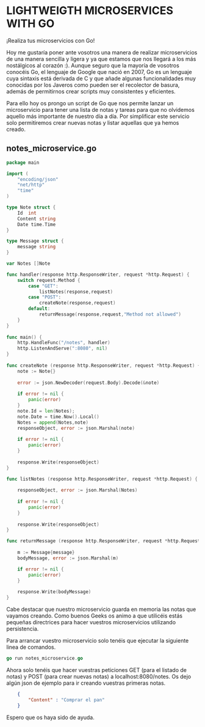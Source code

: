 # LIGHTWEIGTH MICROSERVICES WITH GO
¡Realiza tus microservicios con Go!

Hoy me gustaría poner ante vosotros una manera de realizar microservicios de una manera sencilla y ligera y ya que estamos que nos llegará a los más nostálgicos al corazón :). Aunque seguro que la mayoría de vosotros conocéis Go, el lenguaje de Google que nació en 2007, Go es un lenguaje cuya sintaxis está derivada de C y que añade algunas funcionalidades muy conocidas por los Javeros como pueden ser el recolector de basura, además de permitirnos crear scripts muy consistentes y eficientes.

Para ello hoy os prongo un script de Go que nos permite lanzar un microservicio para tener una lista de notas y tareas para que no olvidemos aquello más importante de nuestro día a día. Por simplificar este servicio solo permitiremos crear nuevas notas y listar aquellas que ya hemos creado.

## notes_microservice.go

```go
package main

import (
    "encoding/json"
    "net/http"
    "time"
)

type Note struct {
	Id	int
	Content string
	Date time.Time
}

type Message struct {
	message string
}

var Notes []Note

func handler(response http.ResponseWriter, request *http.Request) {
    switch request.Method {
		case "GET":
			listNotes(response,request)
		case "POST":
			createNote(response,request)
		default:
			returnMessage(response,request,"Method not allowed")
	}
}
 
func main() {
    http.HandleFunc("/notes", handler)
    http.ListenAndServe(":8080", nil)
}
 
func createNote (response http.ResponseWriter, request *http.Request) {
	note := Note{}
	
	error := json.NewDecoder(request.Body).Decode(&note)
		
	if error != nil {
		panic(error)
	}
	note.Id = len(Notes);
	note.Date = time.Now().Local()
	Notes = append(Notes,note)
	responseObject, error := json.Marshal(note)
	
	if error != nil {
		panic(error)
	}
	
    response.Write(responseObject)
}

func listNotes (response http.ResponseWriter, request *http.Request) {
	
	responseObject, error := json.Marshal(Notes)
	
	if error != nil {
		panic(error)
	}
	
    response.Write(responseObject)
}

func returnMessage (response http.ResponseWriter, request *http.Request, message string) {
 
    m := Message{message}
    bodyMessage, error := json.Marshal(m)

    if error != nil {
        panic(error)
    }
	
    response.Write(bodyMessage)
}
```

Cabe destacar que nuestro microservicio guarda en memoria las notas que vayamos creando. Como buenos Geeks os animo a que utilicéis estás pequeñas directrices para hacer vuestros microservicios utilizando persistencia.

Para arrancar vuestro microservicio solo tenéis que ejecutar la siguiente linea de comandos.

```go
go run notes_microservice.go
```

Ahora solo tenéis que hacer vuestras peticiones GET (para el listado de notas) y POST (para crear nuevas notas) a localhost:8080/notes. Os dejo algún json de ejemplo para ir creando vuestras primeras notas.

```json
    {
        "Content" : "Comprar el pan"
    }
```    
Espero que os haya sido de ayuda.
